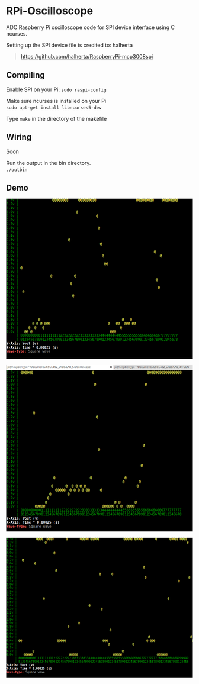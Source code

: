# RPi-Oscilloscope
ADC Raspberry Pi oscilloscope code for SPI device interface using C ncurses.  
  
Setting up the SPI device file is credited to: halherta  
> https://github.com/halherta/RaspberryPi-mcp3008spi  
  
## Compiling

Enable SPI on your Pi: `sudo raspi-config`  

Make sure ncurses is installed on your Pi  
`sudo apt-get install libncurses5-dev`  

Type `make` in the directory of the makefile  

## Wiring

Soon  

Run the output in the bin directory.  
`./outbin`  

## Demo

![](Peek_OS_Default.gif)  
  
![](Peek_OS_FasterT.gif)  
  
![](Peek_OS_HighMod.gif)  
  
